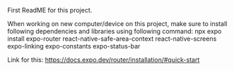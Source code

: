 First ReadME for this project.

When working on new computer/device on this project, make sure to install following dependencies and libraries using following command:
npx expo install expo-router react-native-safe-area-context react-native-screens expo-linking expo-constants expo-status-bar 

Link for this: https://docs.expo.dev/router/installation/#quick-start
